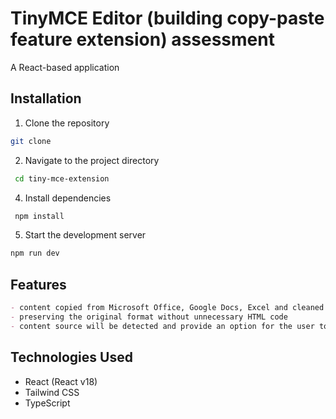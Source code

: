 # TinyMCE Editor (building copy-paste feature extension) assessment

A React-based application

## Installation

1. Clone the repository

```bash
git clone
```
2. Navigate to the project directory
```bash
 cd tiny-mce-extension
 ```
 4. Install dependencies
```bash
 npm install
```
 5. Start the development server
 ```bash
 npm run dev
```
## Features
```markdown
- content copied from Microsoft Office, Google Docs, Excel and cleaned up effectively
- preserving the original format without unnecessary HTML code
- content source will be detected and provide an option for the user to choose whether to keep the formatting or paste without it.
```

## Technologies Used
- React (React v18)
- Tailwind CSS
- TypeScript
